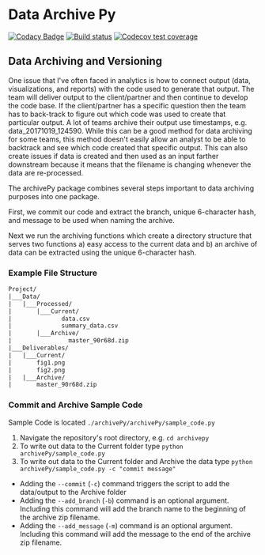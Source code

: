 # Data Archive Py

<!-- badges: start -->
[![Codacy Badge](https://api.codacy.com/project/badge/Grade/eb0770e299c0493e84c5054f441ac6b2)](https://www.codacy.com/app/holmesjoli/archivePy?utm_source=github.com&amp;utm_medium=referral&amp;utm_content=holmesjoli/archivePy&amp;utm_campaign=Badge_Grade)
[![Build status](https://travis-ci.org/holmesjoli/archivePy.svg?branch=master)](https://travis-ci.org/holmesjoli/archivePy)
[![Codecov test coverage](https://codecov.io/gh/holmesjoli/archivePy/branch/master/graph/badge.svg)](https://codecov.io/gh/holmesjoli/archivePy?branch=master)
<!-- badges: end -->

## Data Archiving and Versioning

One issue that I've often faced in analytics is how to connect output (data, visualizations, and reports) with the code used to generate that output. The team will deliver output to the client/partner and then continue to develop the code base. If the client/partner has a specific question then the team has to back-track to figure out which code was used to create that particular output. A lot of teams archive their output use timestamps, e.g. data_20171019_124590. While this can be a good method for data archiving for some teams, this method doesn't easily allow an analyst to be able to backtrack and see which code created that specific output. This can also create issues if data is created and then used as an input farther downstream because it means that the filename is changing whenever the data are re-processed.

The archivePy package combines several steps important to data archiving purposes into one package.

First, we commit our code and extract the branch, unique 6-character hash, and message to be used when naming the archive.

Next we run the archiving functions which create a directory structure that serves two functions a) easy access to the current data and b) an archive of data can be extracted using the unique 6-character hash.

### Example File Structure

```txt
Project/
|___Data/
|   |___Processed/
|       |___Current/
|              data.csv
|              summary_data.csv
|       |___Archive/
|                master_90r68d.zip
|___Deliverables/
|   |___Current/
|       fig1.png
|       fig2.png
|   |___Archive/
|       master_90r68d.zip
```

### Commit and Archive Sample Code

Sample Code is located `./archivePy/archivePy/sample_code.py`

1.  Navigate the repository's root directory, e.g. `cd archivepy`
2.  To write out data to the Current folder type `python archivePy/sample_code.py`
3.  To write out data to the Current folder and Archive the data type `python archivePy/sample_code.py -c "commit message"`

-   Adding the `--commit` (`-c`) command triggers the script to add the data/output to the Archive folder
-   Adding the `--add_branch` (`-b`) command is an optional argument. Including this command will add the branch name to the beginning of the archive zip filename.
-   Adding the `--add_message` (`-m`) command is an optional argument. Including this command will add the message to the end of the archive zip filename.
